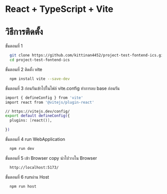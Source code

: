 # React + TypeScript + Vite
# วิธีการติดตั้ง
ขั้นตอนที่ 1 
```bash
  git clone https://github.com/kittinan4452/project-test-fontend-ics.git
  cd project-test-fontend-ics
```
ขั้นตอนที่ 2 ติดตั้ง vite 
```bash
  npm install vite --save-dev
```
ขั้นตอนที่ 3 ก่อนรันเข้าไปในไฟล์ vite.config ทำการลบ base ก่อนรัน
```bash
import { defineConfig } from 'vite'
import react from '@vitejs/plugin-react'

// https://vitejs.dev/config/
export default defineConfig({
  plugins: [react()],
  
})
```
ขั้นตอนที่ 4 run WebApplication 
```bash
  npm run dev
```
ขั้นตอนที่ 5 เข้า Browser copy นำไปวางใน Browser
```bash
  http://localhost:5173/
```
ขั้นตอนที่ 6 runผ่าน Host
```bash
  npm run host
```
